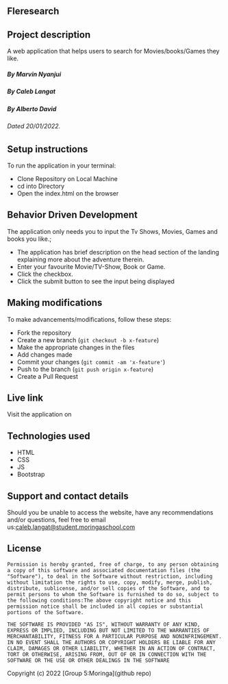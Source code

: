 ## Fleresearch
## Project description
A web application that helps users to search for Movies/books/Games they like.
##### By Marvin Nyanjui
##### By Caleb Langat
##### By Alberto David

###### Dated 20/01/2022.
## Setup instructions
To run the application in your terminal:
- Clone Repository on Local Machine
- cd into Directory
- Open the index.html on the browser

## Behavior Driven Development
The application only needs you to input the Tv Shows, Movies, Games and books you like.;
- The application has brief description on the head section of the landing explaining more about the adventure therein.
- Enter your favourite Movie/TV-Show, Book or Game.
- Click the checkbox.
- Click the submit button to see the input being displayed

## Making modifications

To make advancements/modifications, follow these steps:

- Fork the repository
- Create a new branch (`git checkout -b x-feature`)
- Make the appropriate changes in the files
- Add changes made
- Commit your changes (`git commit -am 'x-feature'`)
- Push to the branch (`git push origin x-feature`)
- Create a Pull Request 
## Live link
Visit the application on 
## Technologies used
- HTML
- CSS
- JS
- Bootstrap

## Support and contact details

Should you be unable to access the website, have any recommendations and/or questions, feel free to email us:[caleb.langat@student.moringaschool.com](mailto:caleb.langat@student.moringaschool.com)


## License
    ​Permission is hereby granted, free of charge, to any person obtaining a copy of this software and associated documentation files (the "Software"), to deal in the Software without restriction, including without limitation the rights to use, copy, modify, merge, publish, distribute, sublicense, and/or sell copies of the Software, and to permit persons to whom the Software is furnished to do so, subject to the following conditions:​The above copyright notice and this permission notice shall be included in all copies or substantial portions of the Software.

    ​THE SOFTWARE IS PROVIDED "AS IS", WITHOUT WARRANTY OF ANY KIND, EXPRESS OR IMPLIED, INCLUDING BUT NOT LIMITED TO THE WARRANTIES OF MERCHANTABILITY, FITNESS FOR A PARTICULAR PURPOSE AND NONINFRINGEMENT. IN NO EVENT SHALL THE AUTHORS OR COPYRIGHT HOLDERS BE LIABLE FOR ANY CLAIM, DAMAGES OR OTHER LIABILITY, WHETHER IN AN ACTION OF CONTRACT, TORT OR OTHERWISE, ARISING FROM, OUT OF OR IN CONNECTION WITH THE SOFTWARE OR THE USE OR OTHER DEALINGS IN THE SOFTWARE

Copyright (c) 2022 [Group 5:Moringa](github repo)  